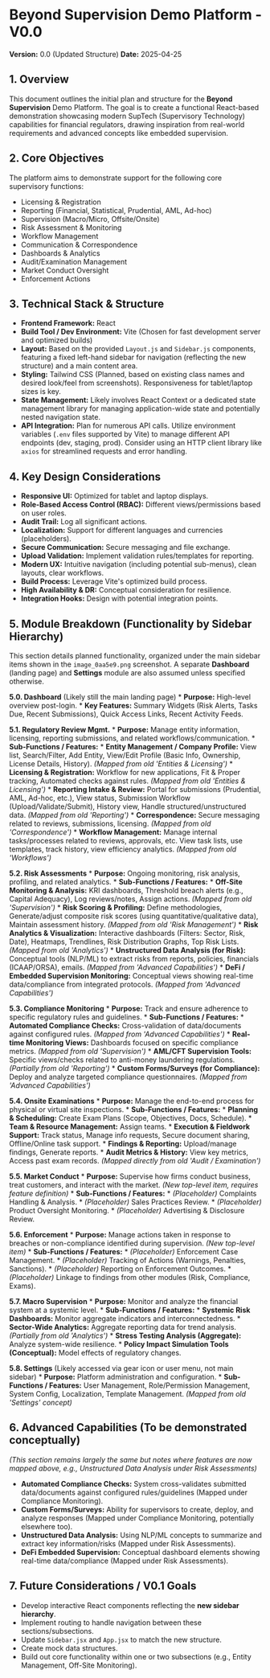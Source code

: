 # Beyond Supervision Demo Platform - V0.0

**Version:** 0.0 (Updated Structure)
**Date:** 2025-04-25

## 1. Overview

This document outlines the initial plan and structure for the **Beyond Supervision** Demo Platform. The goal is to create a functional React-based demonstration showcasing modern SupTech (Supervisory Technology) capabilities for financial regulators, drawing inspiration from real-world requirements and advanced concepts like embedded supervision.

## 2. Core Objectives

The platform aims to demonstrate support for the following core supervisory functions:

* Licensing & Registration
* Reporting (Financial, Statistical, Prudential, AML, Ad-hoc)
* Supervision (Macro/Micro, Offsite/Onsite)
* Risk Assessment & Monitoring
* Workflow Management
* Communication & Correspondence
* Dashboards & Analytics
* Audit/Examination Management
* Market Conduct Oversight
* Enforcement Actions

## 3. Technical Stack & Structure

* **Frontend Framework:** React
* **Build Tool / Dev Environment:** Vite (Chosen for fast development server and optimized builds)
* **Layout:** Based on the provided `Layout.js` and `Sidebar.js` components, featuring a fixed left-hand sidebar for navigation (reflecting the new structure) and a main content area.
* **Styling:** Tailwind CSS (Planned, based on existing class names and desired look/feel from screenshots). Responsiveness for tablet/laptop sizes is key.
* **State Management:** Likely involves React Context or a dedicated state management library for managing application-wide state and potentially nested navigation state.
* **API Integration:** Plan for numerous API calls. Utilize environment variables (`.env` files supported by Vite) to manage different API endpoints (dev, staging, prod). Consider using an HTTP client library like `axios` for streamlined requests and error handling.

## 4. Key Design Considerations

* **Responsive UI:** Optimized for tablet and laptop displays.
* **Role-Based Access Control (RBAC):** Different views/permissions based on user roles.
* **Audit Trail:** Log all significant actions.
* **Localization:** Support for different languages and currencies (placeholders).
* **Secure Communication:** Secure messaging and file exchange.
* **Upload Validation:** Implement validation rules/templates for reporting.
* **Modern UX:** Intuitive navigation (including potential sub-menus), clean layouts, clear workflows.
* **Build Process:** Leverage Vite's optimized build process.
* **High Availability & DR:** Conceptual consideration for resilience.
* **Integration Hooks:** Design with potential integration points.

## 5. Module Breakdown (Functionality by Sidebar Hierarchy)

This section details planned functionality, organized under the main sidebar items shown in the `image_0aa5e9.png` screenshot. A separate **Dashboard** (landing page) and **Settings** module are also assumed unless specified otherwise.

**5.0. Dashboard** (Likely still the main landing page)
    * **Purpose:** High-level overview post-login.
    * **Key Features:** Summary Widgets (Risk Alerts, Tasks Due, Recent Submissions), Quick Access Links, Recent Activity Feeds.

**5.1. Regulatory Review Mgmt.**
    * **Purpose:** Manage entity information, licensing, reporting submissions, and related workflows/communication.
    * **Sub-Functions / Features:**
        * **Entity Management / Company Profile:** View list, Search/Filter, Add Entity, View/Edit Profile (Basic Info, Ownership, License Details, History). *(Mapped from old 'Entities & Licensing')*
        * **Licensing & Registration:** Workflow for new applications, Fit & Proper tracking, Automated checks against rules. *(Mapped from old 'Entities & Licensing')*
        * **Reporting Intake & Review:** Portal for submissions (Prudential, AML, Ad-hoc, etc.), View status, Submission Workflow (Upload/Validate/Submit), History view, Handle structured/unstructured data. *(Mapped from old 'Reporting')*
        * **Correspondence:** Secure messaging related to reviews, submissions, licensing. *(Mapped from old 'Correspondence')*
        * **Workflow Management:** Manage internal tasks/processes related to reviews, approvals, etc. View task lists, use templates, track history, view efficiency analytics. *(Mapped from old 'Workflows')*

**5.2. Risk Assessments**
    * **Purpose:** Ongoing monitoring, risk analysis, profiling, and related analytics.
    * **Sub-Functions / Features:**
        * **Off-Site Monitoring & Analysis:** KRI dashboards, Threshold breach alerts (e.g., Capital Adequacy), Log reviews/notes, Assign actions. *(Mapped from old 'Supervision')*
        * **Risk Scoring & Profiling:** Define methodologies, Generate/adjust composite risk scores (using quantitative/qualitative data), Maintain assessment history. *(Mapped from old 'Risk Management')*
        * **Risk Analytics & Visualization:** Interactive dashboards (Filters: Sector, Risk, Date), Heatmaps, Trendlines, Risk Distribution Graphs, Top Risk Lists. *(Mapped from old 'Analytics')*
        * **Unstructured Data Analysis (for Risk):** Conceptual tools (NLP/ML) to extract risks from reports, policies, financials (ICAAP/ORSA), emails. *(Mapped from 'Advanced Capabilities')*
        * **DeFi / Embedded Supervision Monitoring:** Conceptual views showing real-time data/compliance from integrated protocols. *(Mapped from 'Advanced Capabilities')*

**5.3. Compliance Monitoring**
    * **Purpose:** Track and ensure adherence to specific regulatory rules and guidelines.
    * **Sub-Functions / Features:**
        * **Automated Compliance Checks:** Cross-validation of data/documents against configured rules. *(Mapped from 'Advanced Capabilities')*
        * **Real-time Monitoring Views:** Dashboards focused on specific compliance metrics. *(Mapped from old 'Supervision')*
        * **AML/CFT Supervision Tools:** Specific views/checks related to anti-money laundering regulations. *(Partially from old 'Reporting')*
        * **Custom Forms/Surveys (for Compliance):** Deploy and analyze targeted compliance questionnaires. *(Mapped from 'Advanced Capabilities')*

**5.4. Onsite Examinations**
    * **Purpose:** Manage the end-to-end process for physical or virtual site inspections.
    * **Sub-Functions / Features:**
        * **Planning & Scheduling:** Create Exam Plans (Scope, Objectives, Docs, Schedule).
        * **Team & Resource Management:** Assign teams.
        * **Execution & Fieldwork Support:** Track status, Manage info requests, Secure document sharing, Offline/Online task support.
        * **Findings & Reporting:** Upload/manage findings, Generate reports.
        * **Audit Metrics & History:** View key metrics, Access past exam records. *(Mapped directly from old 'Audit / Examination')*

**5.5. Market Conduct**
    * **Purpose:** Supervise how firms conduct business, treat customers, and interact with the market. *(New top-level item, requires feature definition)*
    * **Sub-Functions / Features:**
        * *_(Placeholder)_* Complaints Handling & Analysis.
        * *_(Placeholder)_* Sales Practices Review.
        * *_(Placeholder)_* Product Oversight Monitoring.
        * *_(Placeholder)_* Advertising & Disclosure Review.

**5.6. Enforcement**
    * **Purpose:** Manage actions taken in response to breaches or non-compliance identified during supervision. *(New top-level item)*
    * **Sub-Functions / Features:**
        * *_(Placeholder)_* Enforcement Case Management.
        * *_(Placeholder)_* Tracking of Actions (Warnings, Penalties, Sanctions).
        * *_(Placeholder)_* Reporting on Enforcement Outcomes.
        * *_(Placeholder)_* Linkage to findings from other modules (Risk, Compliance, Exams).

**5.7. Macro Supervision**
    * **Purpose:** Monitor and analyze the financial system at a systemic level.
    * **Sub-Functions / Features:**
        * **Systemic Risk Dashboards:** Monitor aggregate indicators and interconnectedness.
        * **Sector-Wide Analytics:** Aggregate reporting data for trend analysis. *(Partially from old 'Analytics')*
        * **Stress Testing Analysis (Aggregate):** Analyze system-wide resilience.
        * **Policy Impact Simulation Tools (Conceptual):** Model effects of regulatory changes.

**5.8. Settings** (Likely accessed via gear icon or user menu, not main sidebar)
    * **Purpose:** Platform administration and configuration.
    * **Sub-Functions / Features:** User Management, Role/Permission Management, System Config, Localization, Template Management. *(Mapped from old 'Settings' concept)*

## 6. Advanced Capabilities (To be demonstrated conceptually)

*(This section remains largely the same but notes where features are now mapped above, e.g., Unstructured Data Analysis under Risk Assessments)*

* **Automated Compliance Checks:** System cross-validates submitted data/documents against configured rules/guidelines (Mapped under Compliance Monitoring).
* **Custom Forms/Surveys:** Ability for supervisors to create, deploy, and analyze responses (Mapped under Compliance Monitoring, potentially elsewhere too).
* **Unstructured Data Analysis:** Using NLP/ML concepts to summarize and extract key information/risks (Mapped under Risk Assessments).
* **DeFi Embedded Supervision:** Conceptual dashboard elements showing real-time data/compliance (Mapped under Risk Assessments).

## 7. Future Considerations / V0.1 Goals

* Develop interactive React components reflecting the **new sidebar hierarchy**.
* Implement routing to handle navigation between these sections/subsections.
* Update `Sidebar.jsx` and `App.jsx` to match the new structure.
* Create mock data structures.
* Build out core functionality within one or two subsections (e.g., Entity Management, Off-Site Monitoring).
